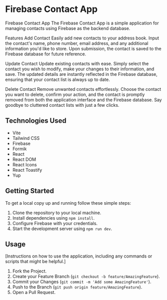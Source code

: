 
# Firebase Contact App

Firebase Contact App
The Firebase Contact App is a simple application for managing contacts using Firebase as the backend database.

Features
Add Contact
Easily add new contacts to your address book. Input the contact's name, phone number, email address, and any additional information you'd like to store. Upon submission, the contact is saved to the Firebase database for future reference.

Update Contact
Update existing contacts with ease. Simply select the contact you wish to modify, make your changes to their information, and save. The updated details are instantly reflected in the Firebase database, ensuring that your contact list is always up to date.

Delete Contact
Remove unwanted contacts effortlessly. Choose the contact you want to delete, confirm your action, and the contact is promptly removed from both the application interface and the Firebase database. Say goodbye to cluttered contact lists with just a few clicks.

## Technologies Used
- Vite
- Tailwind CSS
- Firebase
- Formik
- React
- React DOM
- React Icons
- React Toastify
- Yup

## Getting Started
To get a local copy up and running follow these simple steps:

1. Clone the repository to your local machine.
2. Install dependencies using `npm install`.
3. Configure Firebase with your credentials.
4. Start the development server using `npm run dev`.

## Usage
[Instructions on how to use the application, including any commands or scripts that might be helpful.]

1. Fork the Project.
2. Create your Feature Branch (`git checkout -b feature/AmazingFeature`).
3. Commit your Changes (`git commit -m 'Add some AmazingFeature'`).
4. Push to the Branch (`git push origin feature/AmazingFeature`).
5. Open a Pull Request.
